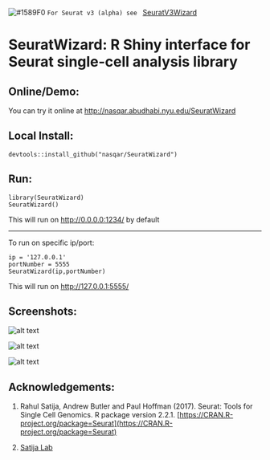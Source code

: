 

![#1589F0](https://placehold.it/15/1589F0/000000?text=+) `For Seurat v3 (alpha) see ` <a href="https://github.com/nasqar/seuratv3wizard">SeuratV3Wizard</a>

# SeuratWizard: R Shiny interface for Seurat single-cell analysis library

## Online/Demo:
You can try it online at http://nasqar.abudhabi.nyu.edu/SeuratWizard

## Local Install:

```
devtools::install_github("nasqar/SeuratWizard")
```

## Run:

```
library(SeuratWizard)
SeuratWizard()
```
This will run on http://0.0.0.0:1234/ by default

***

To run on specific ip/port:

```
ip = '127.0.0.1'
portNumber = 5555
SeuratWizard(ip,portNumber)
```
This will run on http://127.0.0.1:5555/

## Screenshots:
![alt text](screenshots/screenshot-input.png "Input Data")

![alt text](screenshots/screenshot-vln.png "Vln Plots")

![alt text](screenshots/screenshot-biomarkers.png "Cluster Biomarkers")

## Acknowledgements:

1) Rahul Satija, Andrew Butler and Paul Hoffman (2017). Seurat: Tools for Single Cell Genomics. R package version 2.2.1\. [https://CRAN.R-project.org/package=Seurat](https://CRAN.R-project.org/package=Seurat)

2) [Satija Lab](http://satijalab.org/seurat/)
